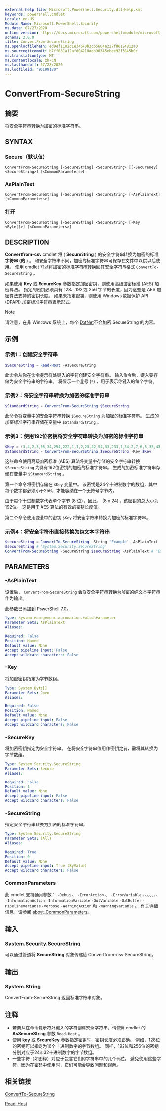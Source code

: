 ```yaml
---
external help file: Microsoft.PowerShell.Security.dll-Help.xml
keywords: powershell,cmdlet
Locale: en-US
Module Name: Microsoft.PowerShell.Security
ms.date: 07/27/2020
online version: https://docs.microsoft.com/powershell/module/microsoft.powershell.security/convertfrom-securestring?view=powershell-7.1&WT.mc_id=ps-gethelp
schema: 2.0.0
title: ConvertFrom-SecureString
ms.openlocfilehash: ed9ef1102c1e34670b3cb5664a227f86124812a0
ms.sourcegitcommit: b7ff031a12afd04910aeb98345ebee92f5845b0c
ms.translationtype: MT
ms.contentlocale: zh-CN
ms.lasthandoff: 07/28/2020
ms.locfileid: "93199180"
---
```

# ConvertFrom-SecureString

## 摘要
将安全字符串转换为加密的标准字符串。

## SYNTAX

### Secure（默认值）

```
ConvertFrom-SecureString [-SecureString] <SecureString> [[-SecureKey] <SecureString>] [<CommonParameters>]
```

### AsPlainText

```
ConvertFrom-SecureString [-SecureString] <SecureString> [-AsPlainText] [<CommonParameters>]
```

### 打开

```
ConvertFrom-SecureString [-SecureString] <SecureString> [-Key <Byte[]>] [<CommonParameters>]
```

## DESCRIPTION

**Convertfrom-csv** cmdlet 将 ( **SecureString** ) 的安全字符串转换为加密的标准 **字符串 (的** ) 。 和安全字符串不同，加密的标准字符串可保存在文件中以供以后使用。 使用 cmdlet 可以将加密的标准字符串转换回其安全字符串格式 `ConvertTo-SecureString` 。

如果使用 **Key** 或 **SecureKey** 参数指定加密密钥，则使用高级加密标准 (AES) 加密算法。 指定的密钥必须具有 128、192 或 256 字节的长度，因为这些是 AES 加密算法支持的密钥长度。 如果未指定密钥，则使用 Windows 数据保护 API (DPAPI) 加密标准字符串表示形式。

> [!NOTE]
> 请注意，在非 Windows 系统上，每个 [DotNet](/dotnet/api/system.security.securestring?view=netcore-2.1#remarks)不会加密 SecureString 的内容。

## 示例

### 示例1：创建安全字符串

```powershell
$SecureString = Read-Host -AsSecureString
```

此命令从你在命令提示符处键入的字符创建安全字符串。 输入命令后，键入要存储为安全字符串的字符串。 将显示一个星号 (`*`) ，用于表示你键入的每个字符。

### 示例2：将安全字符串转换为加密的标准字符串

```powershell
$StandardString = ConvertFrom-SecureString $SecureString
```

此命令将变量中的安全字符串转换 `$SecureString` 为加密的标准字符串。 生成的加密标准字符串存储在变量中 `$StandardString` 。

### 示例3：使用192位密钥将安全字符串转换为加密的标准字符串

```powershell
$Key = (3,4,2,3,56,34,254,222,1,1,2,23,42,54,33,233,1,34,2,7,6,5,35,43)
$StandardString = ConvertFrom-SecureString $SecureString -Key $Key
```

这些命令使用高级加密标准 (AES) 算法将变量中存储的安全字符串转换 `$SecureString` 为具有192位密钥的加密的标准字符串。 生成的加密标准字符串存储在变量中 `$StandardString` 。

第一个命令将密钥存储在 `$Key` 变量中。 该密钥是24个十进制数字的数组，其中每个数字都必须小于256，才能容纳在一个无符号字节内。

由于每个十进制数字代表单个字节 (8 位) ，因此， (8 x 24) ，该密钥的总大小为192位。 这是用于 AES 算法的有效的密钥长度值。

第二个命令使用变量中的密钥 `$Key` 将安全字符串转换为加密的标准字符串。

### 示例4：将安全字符串直接转换为纯文本字符串

```powershell
$secureString = ConvertTo-SecureString -String 'Example' -AsPlainText
$secureString # 'System.Security.SecureString'
ConvertFrom-SecureString -SecureString $secureString -AsPlainText # 'Example'
```

## PARAMETERS

### -AsPlainText

设置后， `ConvertFrom-SecureString` 会将安全字符串转换为加密的纯文本字符串作为输出。

此参数已添加到 PowerShell 7.0。

```yaml
Type: System.Management.Automation.SwitchParameter
Parameter Sets: AsPlainText
Aliases:

Required: False
Position: Named
Default value: None
Accept pipeline input: False
Accept wildcard characters: False
```

### -Key

将加密密钥指定为字节数组。

```yaml
Type: System.Byte[]
Parameter Sets: Open
Aliases:

Required: False
Position: Named
Default value: None
Accept pipeline input: False
Accept wildcard characters: False
```

### -SecureKey

将加密密钥指定为安全字符串。 在将安全字符串值用作密钥之前，需将其转换为字节数组。

```yaml
Type: System.Security.SecureString
Parameter Sets: Secure
Aliases:

Required: False
Position: 1
Default value: None
Accept pipeline input: False
Accept wildcard characters: False
```

### -SecureString

指定安全字符串转换为加密的标准字符串。

```yaml
Type: System.Security.SecureString
Parameter Sets: (All)
Aliases:

Required: True
Position: 0
Default value: None
Accept pipeline input: True (ByValue)
Accept wildcard characters: False
```

### CommonParameters

此 cmdlet 支持通用参数： `-Debug` 、 `-ErrorAction` 、 `-ErrorVariable` 、、、、、、、 `-InformationAction` `-InformationVariable` `-OutVariable` `-OutBuffer` `-PipelineVariable` `-Verbose` `-WarningAction` 和 `-WarningVariable` 。
有关详细信息，请参阅 [about_CommonParameters](https://go.microsoft.com/fwlink/?LinkID=113216)。

## 输入

### System.Security.SecureString

可以通过管道将 **SecureString** 对象传递给 Convertfrom-csv-SecureString。

## 输出

### System.String

ConvertFrom-SecureString 返回标准字符串对象。

## 注释

- 若要从在命令提示符处键入的字符创建安全字符串，请使用 cmdlet 的 **AsSecureString** 参数 `Read-Host` 。
- 使用 **key** 或 **SecureKey** 参数指定密钥时，密钥长度必须正确。 例如，128位的密钥可以指定为16个十进制数字的字节数组。
  同样，192位和256位的密钥分别对应于24和32十进制数字的字节数组。
- 一些字符（如图释）对应于包含它们的字符串中的几个码位。 避免使用这些字符，因为在密码中使用时，它们可能会导致问题和误解。

## 相关链接

[ConvertTo-SecureString](ConvertTo-SecureString.md)

[Read-Host](../Microsoft.PowerShell.Utility/Read-Host.md)
